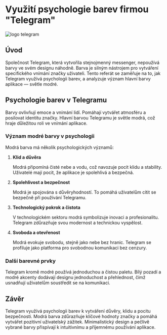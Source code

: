 # Využití psychologie barev firmou "Telegram"
![logo telegram](https://encrypted-tbn0.gstatic.com/images?q=tbn:ANd9GcT9wUKG0Ja0y94pkMxTQaZJr8l_OXiYKtoM3w&s)
## Úvod

Společnost Telegram, která vytvořila stejnojmenný messenger, nepoužívá barvy ve svém designu náhodně. Barva je silným nástrojem pro vytváření specifického vnímání značky uživateli. Tento referát se zaměřuje na to, jak Telegram využívá psychologii barev, a analyzuje význam hlavní barvy aplikace — světle modré.

## Psychologie barev v Telegramu

Barvy ovlivňují emoce a vnímání lidí. Pomáhají vytvářet atmosféru a posilovat identitu značky. Hlavní barvou Telegramu je světle modrá, což hraje důležitou roli ve vnímání aplikace.

### Význam modré barvy v psychologii

Modrá barva má několik psychologických významů:

1. **Klid a důvěra**

   Modrá připomíná čisté nebe a vodu, což navozuje pocit klidu a stability. Uživatelé mají pocit, že aplikace je spolehlivá a bezpečná.

2. **Spolehlivost a bezpečnost**

   Modrá je spojována s důvěryhodností. To pomáhá uživatelům cítit se bezpečně při používání Telegramu.

3. **Technologický pokrok a čistota**

   V technologickém sektoru modrá symbolizuje inovaci a profesionalitu. Telegram zdůrazňuje svou modernost a technickou vyspělost.

4. **Svoboda a otevřenost**

   Modrá evokuje svobodu, stejně jako nebe bez hranic. Telegram se profiluje jako platforma pro svobodnou komunikaci bez cenzury.

### Další barevné prvky

Telegram kromě modré používá jednoduchou a čistou paletu. Bílý pozadí a modré akcenty dodávají designu jednoduchost a přehlednost, čímž usnadňují uživatelům soustředit se na komunikaci.

## Závěr

Telegram využívá psychologii barev k vytváření důvěry, klidu a pocitu bezpečnosti. Modrá barva zdůrazňuje klíčové hodnoty značky a pomáhá vytvářet pozitivní uživatelský zážitek. Minimalistický design a pečlivě vybrané barvy přispívají k intuitivnímu a příjemnému používání aplikace.
   
